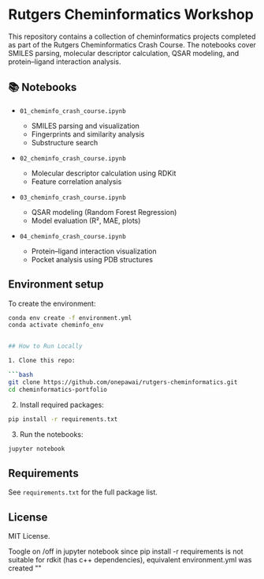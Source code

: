 
# Rutgers Cheminformatics Workshop

This repository contains a collection of cheminformatics projects completed as part of the Rutgers Cheminformatics Crash Course. The notebooks cover SMILES parsing, molecular descriptor calculation, QSAR modeling, and protein–ligand interaction analysis.

## 📚 Notebooks

- `01_cheminfo_crash_course.ipynb`  
  - SMILES parsing and visualization
  - Fingerprints and similarity analysis
  - Substructure search

- `02_cheminfo_crash_course.ipynb`  
  - Molecular descriptor calculation using RDKit
  - Feature correlation analysis

- `03_cheminfo_crash_course.ipynb`  
  - QSAR modeling (Random Forest Regression)
  - Model evaluation (R², MAE, plots)

- `04_cheminfo_crash_course.ipynb`  
  - Protein–ligand interaction visualization
  - Pocket analysis using PDB structures

## Environment setup

To create the environment:

```bash
conda env create -f environment.yml
conda activate cheminfo_env


## How to Run Locally

1. Clone this repo:

```bash
git clone https://github.com/onepawai/rutgers-cheminformatics.git
cd cheminformatics-portfolio
```

2. Install required packages:

```bash
pip install -r requirements.txt
```

3. Run the notebooks:

```bash
jupyter notebook
```

## Requirements

See `requirements.txt` for the full package list.

## License

MIT License.

Toogle on /off in jupyter notebook
since pip install -r requirements is not suitable for rdkit (has c++ dependencies), equivalent environment.yml was created ""
